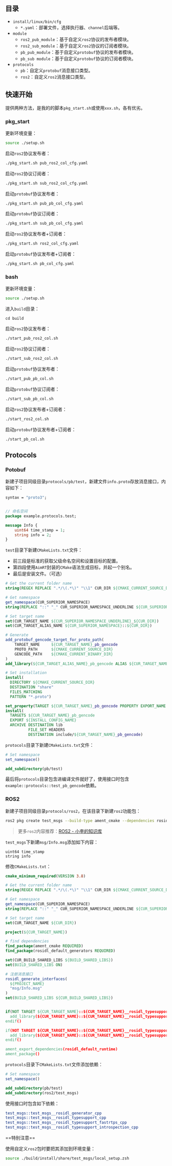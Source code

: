## 目录

- `install/linux/bin/cfg`
  - `*.yaml`：部署文件，选择执行器、`channel`后端等。
- `module`
  - `ros2_pub_module`：基于自定义`ros2`协议的发布者模块。
  - `ros2_sub_module`：基于自定义`ros2`协议的订阅者模块。
  - `pb_pub_module`：基于自定义`protobuf`协议的发布者模块。
  - `pb_sub module`：基于自定义`protobuf`协议的订阅者模块。
- `protocols`
  - `pb`：自定义`protobuf`消息接口类型。
  - `ros2`：自定义`ros2`消息接口类型。
  
## 快速开始

提供两种方法，是我的的脚本`pkg_start.sh`或使用`xxx.sh`，各有优劣。

### pkg_start

更新环境变量：

```bash
source ./setup.sh
```

启动`ros2`协议发布者：

```bash
./pkg_start.sh pub_ros2_col_cfg.yaml
```

启动`ros2`协议订阅者：

```bash
./pkg_start.sh sub_ros2_col_cfg.yaml
```

启动`protobuf`协议发布者：

```bash
./pkg_start.sh pub_pb_col_cfg.yaml
```

启动`protobuf`协议订阅者：

```bash
./pkg_start.sh sub_pb_col_cfg.yaml
```

启动`ros2`协议发布者+订阅者：

```bash
./pkg_start.sh ros2_col_cfg.yaml
```

启动`protobuf`协议发布者+订阅者：

```bash
./pkg_start.sh pb_col_cfg.yaml
```

### bash

更新环境变量：

```bash
source ./setup.sh
```

进入`build`目录：

```
cd build
```

启动`ros2`协议发布者：

```bash
./start_pub_ros2_col.sh
```

启动`ros2`协议订阅者：

```bash
./start_sub_ros2_col.sh
```

启动`protobuf`协议发布者：

```bash
./start_pub_pb_col.sh
```

启动`protobuf`协议订阅者：

```bash
./start_sub_pb_col.sh
```

启动`ros2`协议发布者+订阅者：

```bash
./start_ros2_col.sh
```

启动`protobuf`协议发布者+订阅者：

```bash
./start_pb_col.sh
```

## Protocols

### Potobuf

新建子项目同级目录`protocols/pb/test`，新建文件`info.proto`存放消息接口，内容如下：

```protobuf
syntax = "proto3";


// 命名空间
package example.protocols.test;

message Info {
    uint64 time_stamp = 1;
    string info = 2;
}
```

`test`目录下新建`CMakeLists.txt`文件：

- 前三段是标准的获取父级命名空间和设置目标的配置。
- 第四段使用`AimRT`封装的`CMake`语法生成目标，并起一个别名。
- 最后是安装文件。（可选）

```cmake
# Get the current folder name
string(REGEX REPLACE ".*/\(.*\)" "\\1" CUR_DIR ${CMAKE_CURRENT_SOURCE_DIR})

# Get namespace
get_namespace(CUR_SUPERIOR_NAMESPACE)
string(REPLACE "::" "_" CUR_SUPERIOR_NAMESPACE_UNDERLINE ${CUR_SUPERIOR_NAMESPACE})

# Set target name
set(CUR_TARGET_NAME ${CUR_SUPERIOR_NAMESPACE_UNDERLINE}_${CUR_DIR})
set(CUR_TARGET_ALIAS_NAME ${CUR_SUPERIOR_NAMESPACE}::${CUR_DIR})

# Generate 
add_protobuf_gencode_target_for_proto_path(
    TARGET_NAME     ${CUR_TARGET_NAME}_pb_gencode
    PROTO_PATH      ${CMAKE_CURRENT_SOURCE_DIR}
    GENCODE_PATH    ${CMAKE_CURRENT_BINARY_DIR}
)
add_library(${CUR_TARGET_ALIAS_NAME}_pb_gencode ALIAS ${CUR_TARGET_NAME}_pb_gencode)

# Set installation
install(
  DIRECTORY ${CMAKE_CURRENT_SOURCE_DIR}
  DESTINATION "share"
  FILES_MATCHING
  PATTERN "*.proto")

set_property(TARGET ${CUR_TARGET_NAME}_pb_gencode PROPERTY EXPORT_NAME ${CUR_TARGET_ALIAS_NAME}_pb_gencode)
install(
  TARGETS ${CUR_TARGET_NAME}_pb_gencode
  EXPORT ${INSTALL_CONFIG_NAME}
  ARCHIVE DESTINATION lib
          FILE_SET HEADERS
          DESTINATION include/${CUR_TARGET_NAME}_pb_gencode)
```

`protocols`目录下新建`CMakeLists.txt`文件：

```cmake
# Set namespace
set_namespace()

add_subdirectory(pb/test)
```

最后将`protocols`目录包含进编译文件就好了，使用接口时包含`example::protocols::test_pb_gencode`依赖。

### ROS2

新建子项目同级目录`protocols/ros2`，在该目录下新建`ros2`功能包：

```bash
ros2 pkg create test_msgs --build-type ament_cmake --dependencies rosidl_default_generators --license Apache-2.0
```

> 更多`ros2`内容推荐：[ROS2 - 小李的知识库](https://tonmoon.top/study/ROS2/4-工作空间与功能包/)

`test_msgs`下新建`msg/Info.msg`添加如下内容：

```
uint64 time_stamp
string info
```

修改`CMakeLists.txt`：

```cmake
cmake_minimum_required(VERSION 3.8)

# Get the current folder name
string(REGEX REPLACE ".*/\(.*\)" "\\1" CUR_DIR ${CMAKE_CURRENT_SOURCE_DIR})

# Get namespace
get_namespace(CUR_SUPERIOR_NAMESPACE)
string(REPLACE "::" "_" CUR_SUPERIOR_NAMESPACE_UNDERLINE ${CUR_SUPERIOR_NAMESPACE})

# Set target name
set(CUR_TARGET_NAME ${CUR_DIR})

project(${CUR_TARGET_NAME})

# find dependencies
find_package(ament_cmake REQUIRED)
find_package(rosidl_default_generators REQUIRED)

set(CUR_BUILD_SHARED_LIBS ${BUILD_SHARED_LIBS})
set(BUILD_SHARED_LIBS ON)

# 注册消息接口
rosidl_generate_interfaces(
  ${PROJECT_NAME}
  "msg/Info.msg" 
)
set(BUILD_SHARED_LIBS ${CUR_BUILD_SHARED_LIBS})


if(NOT TARGET ${CUR_TARGET_NAME}::${CUR_TARGET_NAME}__rosidl_typesupport_cpp)
  add_library(${CUR_TARGET_NAME}::${CUR_TARGET_NAME}__rosidl_typesupport_cpp ALIAS ${CUR_TARGET_NAME}__rosidl_typesupport_cpp)
endif()

if(NOT TARGET ${CUR_TARGET_NAME}::${CUR_TARGET_NAME}__rosidl_typesupport_fastrtps_cpp)
  add_library(${CUR_TARGET_NAME}::${CUR_TARGET_NAME}__rosidl_typesupport_fastrtps_cpp ALIAS ${CUR_TARGET_NAME}__rosidl_typesupport_fastrtps_cpp)
endif()

ament_export_dependencies(rosidl_default_runtime)
ament_package()

```

`protocols`目录下`CMakeLists.txt`文件添加依赖：

```cmake
# Set namespace
set_namespace()

add_subdirectory(pb/test)
add_subdirectory(ros2/test_msgs)
```

使用接口时包含如下依赖：

```cmake
test_msgs::test_msgs__rosidl_generator_cpp
test_msgs::test_msgs__rosidl_typesupport_cpp
test_msgs::test_msgs__rosidl_typesupport_fastrtps_cpp
test_msgs::test_msgs__rosidl_typesupport_introspection_cpp
```

==特别注意==

使用自定义`ros2`包时要把其添加到环境变量：

```bash
source ./build/install/share/test_msgs/local_setup.zsh
```

